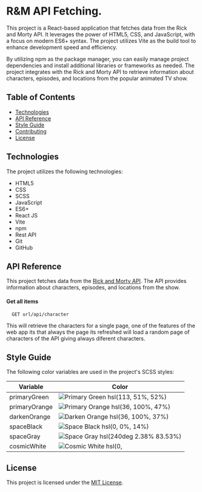 # R&M API Fetching.

This project is a React-based application that fetches data from the Rick and Morty API. It leverages the power of HTML5, CSS, and JavaScript, with a focus on modern ES6+ syntax. The project utilizes Vite as the build tool to enhance development speed and efficiency.

By utilizing npm as the package manager, you can easily manage project dependencies and install additional libraries or frameworks as needed. The project integrates with the Rick and Morty API to retrieve information about characters, episodes, and locations from the popular animated TV show.

## Table of Contents

- [Technologies](#technologies)
- [API Reference](#api-reference)
- [Style Guide](#style-guide)
- [Contributing](#contributing)
- [License](#license)


## Technologies

The project utilizes the following technologies:

- HTML5
- CSS
- SCSS
- JavaScript
- ES6+
- React JS
- Vite
- npm
- Rest API
- Git
- GitHub


## API Reference

This project fetches data from the [Rick and Morty API](https://rickandmortyapi.com/). The API provides information about characters, episodes, and locations from the show. 

#### Get all items

```http
  GET url/api/character
```
This will retrieve the characters for a single page, one of the features of the web app its that always the page its refreshed will load a random page of characters of the API giving always diferent characters.


## Style Guide

The following color variables are used in the project's SCSS styles:

| Variable             | Color                               |
|----------------------|-------------------------------------|
| primaryGreen   | ![Primary Green](https://via.placeholder.com/15/3D8548/000000?text=+) hsl(113, 51%, 52%)      |
| primaryOrange  | ![Primary Orange](https://via.placeholder.com/15/FF8300/000000?text=+) hsl(36, 100%, 47%)     |
| darkenOrange   | ![Darken Orange](https://via.placeholder.com/15/FF6E00/000000?text=+) hsl(36, 100%, 37%)      |
| spaceBlack     | ![Space Black](https://via.placeholder.com/15/231F20/000000?text=+) hsl(0, 0%, 14%)         |
| spaceGray      | ![Space Gray](https://via.placeholder.com/15/C5C8C6/000000?text=+) hsl(240deg 2.38% 83.53%) |
| cosmicWhite    | ![Cosmic White](https://via.placeholder.com/15/F2F2F2/000000?text=+) hsl(0, 

## License

This project is licensed under the [MIT License](LICENSE).